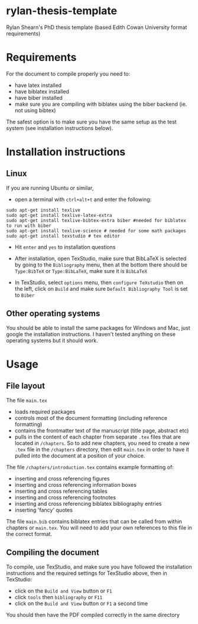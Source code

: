 # rylan-thesis-template
Rylan Shearn's PhD thesis template (based Edith Cowan University format requirements)

# Requirements
For the document to compile properly you need to:
- have latex installed
- have biblatex installed
- have biber installed
- make sure you are compiling with biblatex using the biber backend (ie. not using bibtex)

The safest option is to make sure you have the same setup as the test system (see installation instructions below).

# Installation instructions
## Linux
If you are running Ubuntu or similar, 

- open a terminal with `ctrl+alt+t` and enter the following:

```
sudo apt-get install texlive
sudo apt-get install texlive-latex-extra
sudo apt-get install texlive-bibtex-extra biber #needed for biblatex to run with biber
sudo apt-get install texlive-science # needed for some math packages
sudo apt-get install texstudio # tex editor
```
- Hit `enter` and `yes` to installation questions

- After installation, open TexStudio, make sure that BibLaTeX is selected by going to the `Bibliography` menu, then at the bottom there should be `Type:BibTeX` or `Type:BibLaTeX`, make sure it is `BibLaTeX`

- In TexStudio, select `options` menu, then `configure TeXstudio` then on the left, click on `Build` and make sure `Default Bibliography Tool` is set to `Biber`

## Other operating systems
You should be able to install the same packages for Windows and Mac, just google the installation instructions. I haven't tested anything on these operating systems but it should work.

# Usage
## File layout
The file `main.tex` 
- loads required packages
- controls most of the document formatting (including reference formatting)
- contains the frontmatter text of the manuscript (title page, abstract etc)
- pulls in the content of each chapter from separate `.tex` files that are located in `/chapters`. So to add new chapters, you need to create a new `.tex` file in the `/chapters` directory, then edit `main.tex` in order to have it pulled into the document at a position of your choice.

The file `/chapters/introduction.tex` contains example formatting of:
- inserting and cross referencing figures
- inserting and cross referencing information boxes
- inserting and cross referencing tables
- inserting and cross referencing footnotes
- inserting and cross referencing biblatex bibliography entries
- inserting 'fancy' quotes

The file `main.bib` contains biblatex entries that can be called from within chapters or `main.tex`. You will need to add your own references to this file in the correct format.

## Compiling the document
To compile, use TexStudio, and make sure you have followed the installation instructions and the required settings for TexStudio above, then in TexStudio:

- click on the `Build and View` button or `F1`
- click `tools` then `bibliography` or `F11`
- click on the `Build and View` button or `F1` a second time

You should then have the PDF compiled correctly in the same directory
